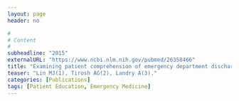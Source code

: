 ```yaml
---
layout: page
header: no

#
# Content
#
subheadline: "2015"
externalURL: "https://www.ncbi.nlm.nih.gov/pubmed/26358466"
title: "Examining patient comprehension of emergency department discharge instructions: Who says they understand when they do not?"
teaser: "Lin MJ(1), Tirosh AG(2), Landry A(3)."
categories: [Publications]
tags: [Patient Education, Emergency Medicine]
---
```


